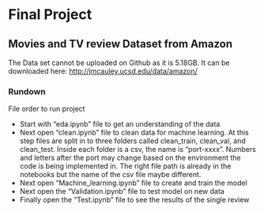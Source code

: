 # Final Project #

## Movies and TV review Dataset from Amazon ##

The Data set cannot be uploaded on Github as it is 5.18GB. 
It can be downloaded here: http://jmcauley.ucsd.edu/data/amazon/

### Rundown
File order to run project

- Start with “eda.ipynb” file to get an understanding of the data
- Next open “clean.ipynb” file to clean data for machine learning. At this step files are split in to three folders called clean_train, clean_val, and clean_test. Inside each folder is a csv, the name is “port-xxxx”. Numbers and letters after the port may change based on the environment the code is being implemented in.  The right file path is already in the notebooks but the name of the csv file maybe different. 
- Next open “Machine_learning.ipynb” file to create and train the model
- Next open the “Validation.ipynb” file to test model on new data
- Finally open the “Test.ipynb” file to see the results of the single review

